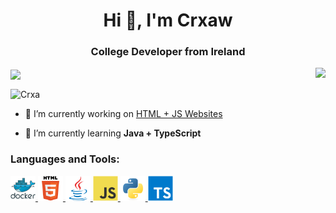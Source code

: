<h1 align="center">Hi 👋, I'm Crxaw</h1>
<h3 align="center">College Developer from Ireland</h3>
<p><img align="right" src="https://spotify-github-profile.kittinanx.com/api/view.svg?uid=colm2017&cover_image=true&theme=default&show_offline=true&background_color=121212&interchange=true&bar_color=ffffff&bar_color_cover=false" /></p>
<p><img align="center" src="https://lanyard.kyrie25.me/api/658592832596082688?waveColor=000000&waveSpotifyColor=202020&gradient=#000000" /></p>
<p><img align="center" src="https://github-readme-streak-stats.herokuapp.com/?user=crxaw&" alt="Crxa" /></p>

- 🔭 I’m currently working on [HTML + JS Websites](https://crxaw.tech)

- 🌱 I’m currently learning **Java + TypeScript**

<h3 align="left">Languages and Tools:</h3>
<p align="left"> <a href="https://www.docker.com/" target="_blank" rel="noreferrer"> <img src="https://raw.githubusercontent.com/devicons/devicon/master/icons/docker/docker-original-wordmark.svg" alt="docker" width="40" height="40"/> </a> <a href="https://www.w3.org/html/" target="_blank" rel="noreferrer"> <img src="https://raw.githubusercontent.com/devicons/devicon/master/icons/html5/html5-original-wordmark.svg" alt="html5" width="40" height="40"/> </a> <a href="https://www.java.com" target="_blank" rel="noreferrer"> <img src="https://raw.githubusercontent.com/devicons/devicon/master/icons/java/java-original.svg" alt="java" width="40" height="40"/> </a> <a href="https://developer.mozilla.org/en-US/docs/Web/JavaScript" target="_blank" rel="noreferrer"> <img src="https://raw.githubusercontent.com/devicons/devicon/master/icons/javascript/javascript-original.svg" alt="javascript" width="40" height="40"/> </a> <a href="https://www.python.org" target="_blank" rel="noreferrer"> <img src="https://raw.githubusercontent.com/devicons/devicon/master/icons/python/python-original.svg" alt="python" width="40" height="40"/> </a> <a href="https://www.typescriptlang.org/" target="_blank" rel="noreferrer"> <img src="https://raw.githubusercontent.com/devicons/devicon/master/icons/typescript/typescript-original.svg" alt="typescript" width="40" height="40"/> </a> </p>
